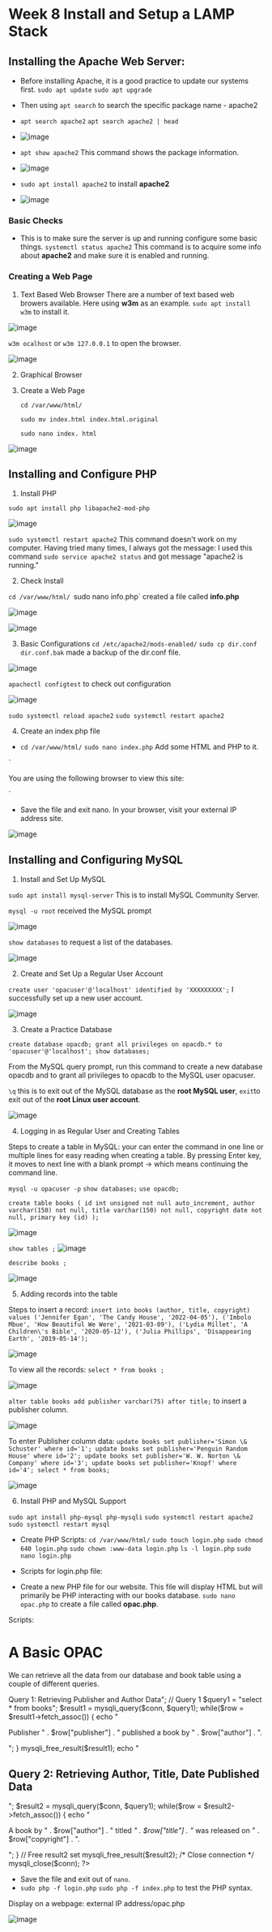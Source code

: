 # Week 8 Install and Setup a LAMP Stack
## Installing the Apache Web Server: 
- Before installing Apache, it is a good practice to update our systems first.
`sudo apt update`
`sudo apt upgrade`
- Then using `apt search` to search the specific package name - apache2
- `apt search apache2`  `apt search apache2 | head`
- 
  ![image](https://github.com/angela-ren/syslib2024/assets/58860495/3b118aee-bed4-4148-9350-3f08f38ce4bf)
  
- `apt show apache2` This command shows the package information.

- ![image](https://github.com/angela-ren/syslib2024/assets/58860495/5c0ced1b-2372-4bad-a234-6460bf4de908)

- `sudo apt install apache2` to install **apache2**

- ![image](https://github.com/angela-ren/syslib2024/assets/58860495/f7bdfa60-0aa9-42bd-9196-4db9814af845)

### Basic Checks
- This is to make sure the server is up and running configure some basic things.
  `systemctl status apache2` This command is to acquire some info about **apache2** and make sure it is enabled and running.

### Creating a Web Page
1. Text Based Web Browser
   There are a number of text based web browers available. Here using **w3m** as an example.
   `sudo apt install w3m` to install it.
   
![image](https://github.com/angela-ren/syslib2024/assets/58860495/3d98ea6d-f021-4770-a91b-4020591d1fee)

`w3m ocalhost` or `w3m 127.0.0.1` to open the browser.

![image](https://github.com/angela-ren/syslib2024/assets/58860495/eaf96ace-6344-4396-b1c2-65a0474793e7)

2. Graphical Browser

   
3. Create a Web Page
   
   `cd /var/www/html/`
   
   `sudo mv index.html index.html.original`
   
   `sudo nano index. html`

![image](https://github.com/angela-ren/syslib2024/assets/58860495/7cf42877-01a5-4087-8c13-bbbb74552ac7)

## Installing and Configure PHP

1. Install PHP

`sudo apt install php libapache2-mod-php`

![image](https://github.com/angela-ren/syslib2024/assets/58860495/da7d39ed-8c01-4b25-8ab3-7725f82d85d0)

`sudo systemctl restart apache2` This command doesn't work on my computer. Having tried many times, I always got the message: 
I used this command `sudo service apache2 status` and got message "apache2 is running."

2. Check Install

`cd /var/www/html/
`sudo nano info.php` created a file called **info.php**

![image](https://github.com/angela-ren/syslib2024/assets/58860495/faeebbef-debf-4809-9b37-5d4d06bf22a1)

![image](https://github.com/angela-ren/syslib2024/assets/58860495/11e57422-f6ff-4cdc-8440-83d9729912b5)


3. Basic Configurations
`cd /etc/apache2/mods-enabled/`   `sudo cp dir.conf dir.conf.bak`  made a backup of the dir.conf file.

![image](https://github.com/angela-ren/syslib2024/assets/58860495/a9f8815c-d9f3-4a44-a34a-571f05de5b86)

`apachectl configtest` to check out configuration

![image](https://github.com/angela-ren/syslib2024/assets/58860495/140e40d3-5272-4f91-bda4-37e869b40853)

`sudo systemctl reload apache2`   `sudo systemctl restart apache2`

4. Create an index.php file

- `cd /var/www/html/`   `sudo nano index.php`   Add some HTML and PHP to it.
  
`<html>
<head>
<title>Broswer Detector</title>
</head>
<body>
<p>You are using the following browser to view this site:</p>

<?php
$user_agent = $_SERVER['HTTP_USER_AGENT'];

if(strpos($user_agent, 'Edge') !== FALSE) {
    $browser = 'Microsoft Edge';
} elseif(strpos($user_agent, 'Firefox') !== FALSE) {
    $browser = 'Mozilla Firefox';
} elseif(strpos($user_agent, 'Chrome') !== FALSE) {
    $browser = 'Google Chrome';
} elseif(strpos($user_agent, 'Opera Mini') !== FALSE) {
    $browser = "Opera Mini";
} elseif(strpos($user_agent, 'Opera') !== FALSE) {
    $browser = 'Opera';
} elseif(strpos($user_agent, 'Safari') !== FALSE) {
    $browser = 'Safari';
} else {
    $browser = 'Unknown';
}

if(strpos($user_agent, 'Windows') !== FALSE) {
    $os = 'Windows';
} elseif(strpos($user_agent, 'Linux') !== FALSE) {
    $os = 'Linux';
} elseif(strpos($user_agent, 'Mac') !== FALSE) {
    $os = 'Mac';
} elseif(strpos($user_agent, 'iOS') !== FALSE) {
    $os = 'iOS';
} elseif(strpos($user_agent, 'Android') !== FALSE) {
    $os = 'Android';
} else {
    $os = 'Unknown';
}

if($browser === 'Unknown' || $os === 'Unknown') {
    echo 'No browser detected.';
} else {
    echo 'Your browser is ' . $browser . ' and your operating system is ' . $os . '.';
}
?>

</body>
</html>`
  
- Save the file and exit nano. In your browser, visit your external IP address site.

![image](https://github.com/angela-ren/syslib2024/assets/58860495/b49b3515-a372-4665-bb97-6cc6331bbe4a)

## Installing and Configuring MySQL

1. Install and Set Up MySQL
 
`sudo apt install mysql-server` This is to install MySQL Community Server.

`mysql -u root` received the MySQL prompt

![image](https://github.com/angela-ren/syslib2024/assets/58860495/b4e7ad13-a93e-4f54-b741-4c640d913cc9)

`show databases` to request a list of the databases.

![image](https://github.com/angela-ren/syslib2024/assets/58860495/4c161007-b904-4b0a-832d-cc2a29259f8d)

2. Create and Set Up a Regular User Account

`create user 'opacuser'@'localhost' identified by 'XXXXXXXXX';` I successfully set up a new user account.

![image](https://github.com/angela-ren/syslib2024/assets/58860495/cd3cfa2c-22bb-4106-bc1e-b5568d701054)

3. Create a Practice Database

`create database opacdb; grant all privileges on opacdb.* to 'opacuser'@'localhost'; show databases;`

From the MySQL query prompt, run this command to create a new database opacdb and to grant all privileges to opacdb to the MySQL user opacuser.

`\q` this is to exit out of the MySQL database as the **root MySQL user**, `exit`to exit out of the **root Linux user account**.

![image](https://github.com/angela-ren/syslib2024/assets/58860495/3fad2500-a5ea-483f-995b-9b6f17ecd90d)

4. Logging in as Regular User and Creating Tables

Steps to create a table in MySQL: your can enter the command in one line or multiple lines for easy reading when creating a table. By pressing Enter key, it moves to next line with a blank prompt -> which means continuing the command line.

`mysql -u opacuser -p`   `show databases;`   `use opacdb;`

`create table books (
id int unsigned not null auto_increment,
author varchar(150) not null,
title varchar(150) not null,
copyright date not null,
primary key (id)
);`

![image](https://github.com/angela-ren/syslib2024/assets/58860495/85eb2c70-8af9-4236-9430-016b3c725f14)

`show tables ;`
![image](https://github.com/angela-ren/syslib2024/assets/58860495/015563ae-f489-4cc9-9e0f-e0ef05d5ab78)

`describe books ;`

![image](https://github.com/angela-ren/syslib2024/assets/58860495/341593bf-58eb-4060-b0e9-500022057e4e)

5. Adding records into the table

Steps to insert a record: 
`insert into books (author, title, copyright) values
('Jennifer Egan', 'The Candy House', '2022-04-05'),
('Imbolo Mbue', 'How Beautiful We Were', '2021-03-09'),
('Lydia Millet', 'A Children\'s Bible', '2020-05-12'),
('Julia Phillips', 'Disappearing Earth', '2019-05-14');`

![image](https://github.com/angela-ren/syslib2024/assets/58860495/05d512ee-34ca-4eae-b30a-be9c80d1d526)

To view all the records: `select * from books ;`

![image](https://github.com/angela-ren/syslib2024/assets/58860495/c93a2540-2e70-4081-b083-6b2916f60bda)

`alter table books add publisher varchar(75) after title;` to insert a publisher column.

![image](https://github.com/angela-ren/syslib2024/assets/58860495/0977cb11-e5fc-4fd8-b0a6-37a77f7d6439)

To enter Publisher column data: `update books set publisher='Simon \& Schuster' where id='1';
update books set publisher='Penguin Random House' where id='2';
update books set publisher='W. W. Norton \& Company' where id='3';
update books set publisher='Knopf' where id='4';
select * from books;`

![image](https://github.com/angela-ren/syslib2024/assets/58860495/c2668ea0-85a8-4944-9d31-dc70529ddbb2)

6. Install PHP and MySQL Support

`sudo apt install php-mysql php-mysqli`   `sudo systemctl restart apache2` `sudo systemctl restart mysql`

- Create PHP Scripts:
  `cd /var/www/html/` `sudo touch login.php` `sudo chmod 640 login.php` `sudo chown :www-data login.php` `ls -l login.php`
`sudo nano login.php`

- Scripts for login.php file:

<?php // login.php
$db_hostname = "localhost";
$db_database = "opacdb";
$db_username = "opacuser";
$db_password = "XXXXXXXXX";
?>

- Create a new PHP file for our website. This file will display HTML but will primarily be PHP interacting with our books database.
`sudo nano opac.php` to create a file called **opac.php**.

Scripts:

<html>
<head>
<title>MySQL Server Example</title>
</head>
<body>
<h1>A Basic OPAC</h1>
<p>We can retrieve all the data from our database and book table
using a couple of different queries.</p>
<?php
// Load MySQL credentials
require_once 'login.php';
// Establish connection
$conn = mysqli_connect($db_hostname, $db_username, $db_password) or
  die("Unable to connect");
// Open database
mysqli_select_db($conn, $db_database) or
  die("Could not open database '$db_database'");
echo "<h2>Query 1: Retrieving Publisher and Author Data</h2>";
// Query 1
$query1 = "select * from books";
$result1 = mysqli_query($conn, $query1);
while($row = $result1->fetch_assoc()) {
    echo "<p>Publisher " . $row["publisher"] .
        " published a book by " . $row["author"] .
        ".</p>";
}
mysqli_free_result($result1);
echo "<h2>Query 2: Retrieving Author, Title, Date Published Data</h2>";
$result2 = mysqli_query($conn, $query1);
while($row = $result2->fetch_assoc()) {
    echo "<p>A book by " . $row["author"] .
        " titled <em>" . $row["title"] .
        "</em> was released on " . $row["copyright"] .
        ".</p>";
}
// Free result2 set
mysqli_free_result($result2);
/* Close connection */
mysqli_close($conn);
?>
</body>
</html>

- Save the file and exit out of `nano`.
- `sudo php -f login.php`  `sudo php -f index.php`  to test the PHP syntax.

Display on a webpage: external IP address/opac.php

![image](https://github.com/angela-ren/syslib2024/assets/58860495/058c6752-93c3-4ac6-9af0-35195b551d65)



































   


   

